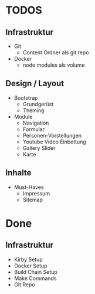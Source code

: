 # TODOS
## Infrastruktur
- Git
  - Content Ordner als git repo
- Docker
  - node modules als volume

## Design / Layout
- Bootstrap
  - Grundgerüst
  - Theming
- Module
  - Navigation
  - Formular
  - Personen-Vorstellungen
  - Youtube Video Einbettung
  - Gallery Slider
  - Karte

## Inhalte
- Must-Haves
  - Impressum
  - Sitemap

# Done
## Infrastruktur
- Kirby Setup
- Docker Setup
- Build Chain Setup
- Make Commands
- Git Repo